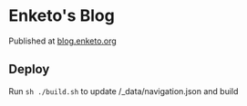 Enketo's Blog
=======================

Published at [blog.enketo.org](https://blog.enketo.org)

## Deploy

Run `sh ./build.sh` to update /_data/navigation.json and build
